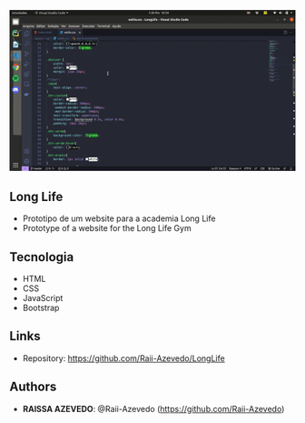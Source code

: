 ![LongLife](https://github.com/Raii-Azevedo/LongLife/blob/master/LongLife.gif)
 
## Long Life
 
- Prototipo de um website para a academia Long Life
- Prototype of a website for the Long Life Gym

## Tecnologia
 
- HTML
- CSS
- JavaScript
- Bootstrap

 
## Links
 
  - Repository: https://github.com/Raii-Azevedo/LongLife
 
 
## Authors
 
* **RAISSA AZEVEDO**: @Raii-Azevedo (https://github.com/Raii-Azevedo)
